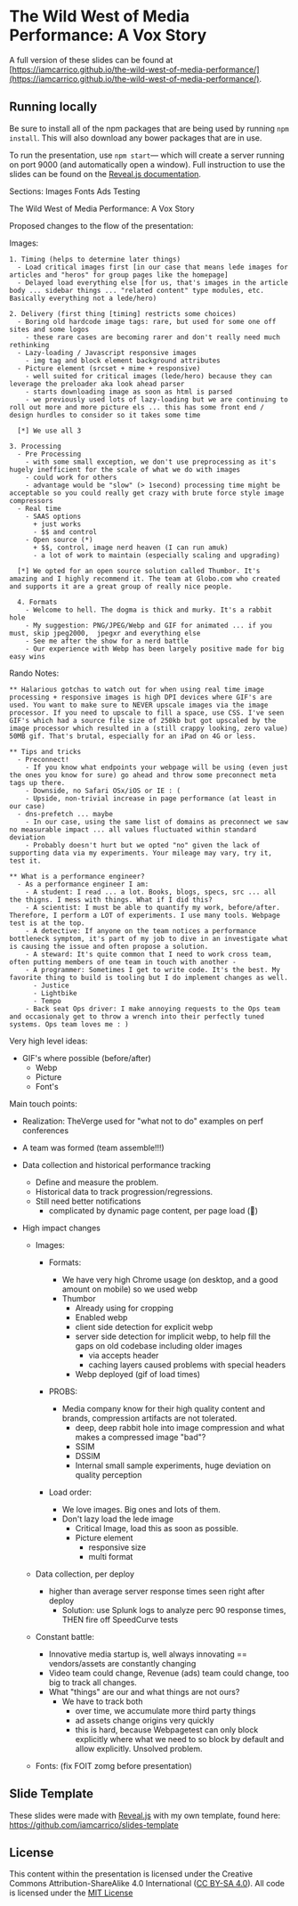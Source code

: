 The Wild West of Media Performance: A Vox Story
===============================================

A full version of these slides can be found at [https://iamcarrico.github.io/the-wild-west-of-media-performance/](https://iamcarrico.github.io/the-wild-west-of-media-performance/).


## Running locally

Be sure to install all of the npm packages that are being used by running `npm install`. This will also download any bower packages that are in use.

To run the presentation, use `npm start`— which will create a server running on port 9000 (and automatically open a window). Full instruction to use the slides can be found on the [Reveal.js documentation](http://lab.hakim.se/reveal-js/).




Sections:
  Images
  Fonts
  Ads
  Testing
  














The Wild West of Media Performance: A Vox Story


Proposed changes to the flow of the presentation:

  Images:

    1. Timing (helps to determine later things)
      - Load critical images first [in our case that means lede images for articles and "heros" for group pages like the homepage]
      - Delayed load everything else [for us, that's images in the article body ... sidebar things ... "related content" type modules, etc. Basically everything not a lede/hero)

    2. Delivery (first thing [timing] restricts some choices)
      - Boring old hardcode image tags: rare, but used for some one off sites and some logos
        - these rare cases are becoming rarer and don't really need much rethinking
      - Lazy-loading / Javascript responsive images
        - img tag and block element background attributes
      - Picture element (srcset + mime + responsive)
        - well suited for critical images (lede/hero) because they can leverage the preloader aka look ahead parser
        - starts downloading image as soon as html is parsed
        - we previously used lots of lazy-loading but we are continuing to roll out more and more picture els ... this has some front end / design hurdles to consider so it takes some time

      [*] We use all 3

    3. Processing
      - Pre Processing
        - with some small exception, we don't use preprocessing as it's hugely inefficient for the scale of what we do with images
        - could work for others
        - advantage would be "slow" (> 1second) processing time might be acceptable so you could really get crazy with brute force style image compressors
      - Real time
        - SAAS options
          + just works
          - $$ and control
        - Open source (*)
          + $$, control, image nerd heaven (I can run amuk)
          - a lot of work to maintain (especially scaling and upgrading)

      [*] We opted for an open source solution called Thumbor. It's amazing and I highly recommend it. The team at Globo.com who created and supports it are a great group of really nice people.

      4. Formats
        - Welcome to hell. The dogma is thick and murky. It's a rabbit hole
        - My suggestion: PNG/JPEG/Webp and GIF for animated ... if you must, skip jpeg2000,  jpegxr and everything else
        - See me after the show for a nerd battle
        - Our experience with Webp has been largely positive made for big easy wins










Rando Notes:

    ** Halarious gotchas to watch out for when using real time image processing + responsive images is high DPI devices where GIF's are used. You want to make sure to NEVER upscale images via the image processor. If you need to upscale to fill a space, use CSS. I've seen GIF's which had a source file size of 250kb but got upscaled by the image processor which resulted in a (still crappy looking, zero value) 50MB gif. That's brutal, especially for an iPad on 4G or less.

    ** Tips and tricks
      - Preconnect!
        - If you know what endpoints your webpage will be using (even just the ones you know for sure) go ahead and throw some preconnect meta tags up there.
        - Downside, no Safari OSx/iOS or IE : (
        - Upside, non-trivial increase in page performance (at least in our case)
      - dns-prefetch ... maybe
        - In our case, using the same list of domains as preconnect we saw no measurable impact ... all values fluctuated within standard deviation
        - Probably doesn't hurt but we opted "no" given the lack of supporting data via my experiments. Your mileage may vary, try it, test it.

    ** What is a performance engineer?
      - As a performance engineer I am:
        - A student: I read ... a lot. Books, blogs, specs, src ... all the thigns. I mess with things. What if I did this?
        - A scientist: I must be able to quantify my work, before/after. Therefore, I perform a LOT of experiments. I use many tools. Webpage test is at the top.
        - A detective: If anyone on the team notices a performance bottleneck symptom, it's part of my job to dive in an investigate what is causing the issue and often propose a solution.
        - A steward: It's quite common that I need to work cross team, often putting members of one team in touch with another -
        - A programmer: Sometimes I get to write code. It's the best. My favorite thing to build is tooling but I do implement changes as well.
          - Justice
          - Lightbike
          - Tempo
        - Back seat Ops driver: I make annoying requests to the Ops team and occasionaly get to throw a wrench into their perfectly tuned systems. Ops team loves me : )


Very high level ideas:
  - GIF's where possible (before/after)
    - Webp
    - Picture
    - Font's




Main touch points:
  - Realization: TheVerge used for "what not to do" examples on perf conferences
  - A team was formed (team assemble!!!)
  - Data collection and historical performance tracking
    - Define and measure the problem.
    - Historical data to track progression/regressions.
    - Still need better notifications
      - complicated by dynamic page content, per page load (:knife:)

  - High impact changes

    - Images:

      - Formats:
        - We have very high Chrome usage (on desktop, and a good amount on mobile) so we used webp
        - Thumbor
          - Already using for cropping
          - Enabled webp
          - client side detection for explicit webp
          - server side detection for implicit webp, to help fill the gaps on old codebase including older images
            - via accepts header
            - caching layers caused problems with special headers
          - Webp deployed (gif of load times)

      - PROBS:
        - Media company know for their high quality content and brands, compression artifacts are not tolerated.
          - deep, deep rabbit hole into image compression and what makes a compressed image "bad"?
          - SSIM
          - DSSIM
          - Internal small sample experiments, huge deviation on quality perception

      - Load order:
        - We love images. Big ones and lots of them.
        - Don't lazy load the lede image
          - Critical Image, load this as soon as possible.
          - Picture element
            - responsive size
            - multi format

    - Data collection, per deploy
      - higher than average server response times seen right after deploy
        - Solution: use Splunk logs to analyze perc 90 response times, THEN fire off SpeedCurve tests

    - Constant battle:
      - Innovative media startup is, well always innovating == vendors/assets are constantly changing
      - Video team could change, Revenue (ads) team could change, too big to track all changes.
      - What "things" are our and what things are not ours?
        - We have to track both
          - over time, we accumulate more third party things
          - ad assets change origins very quickly
          - this is hard, because Webpagetest can only block explicitly where what we need to so block by default and allow explicitly. Unsolved problem.




    - Fonts: (fix FOIT zomg before presentation)




## Slide Template

These slides were made with [Reveal.js](http://lab.hakim.se/reveal-js/) with my own template, found here: https://github.com/iamcarrico/slides-template

## License

This content within the presentation is licensed under the Creative Commons Attribution-ShareAlike 4.0 International ([CC BY-SA 4.0](http://creativecommons.org/licenses/by-sa/4.0/)). All code is licensed under the [MIT License](https://github.com/iamcarrico/the-wild-west-of-media-performance/blob/master/LICENSE.md)
